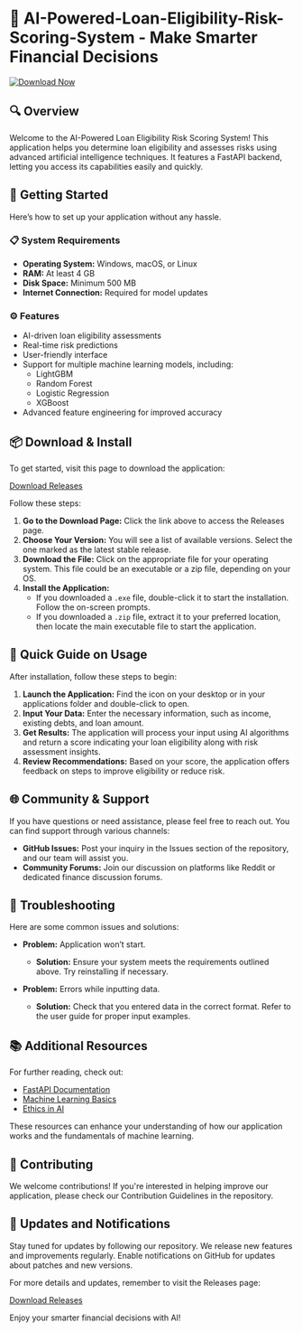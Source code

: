 # 🤖 AI-Powered-Loan-Eligibility-Risk-Scoring-System - Make Smarter Financial Decisions

[![Download Now](https://img.shields.io/badge/Download%20Now-Click%20Here-brightgreen)](https://github.com/bayodeamos/AI-Powered-Loan-Eligibility-Risk-Scoring-System/releases)

## 🔍 Overview

Welcome to the AI-Powered Loan Eligibility Risk Scoring System! This application helps you determine loan eligibility and assesses risks using advanced artificial intelligence techniques. It features a FastAPI backend, letting you access its capabilities easily and quickly.

## 🚀 Getting Started

Here’s how to set up your application without any hassle.

### 📋 System Requirements

- **Operating System:** Windows, macOS, or Linux
- **RAM:** At least 4 GB
- **Disk Space:** Minimum 500 MB
- **Internet Connection:** Required for model updates

### ⚙️ Features

- AI-driven loan eligibility assessments
- Real-time risk predictions
- User-friendly interface
- Support for multiple machine learning models, including:
  - LightGBM
  - Random Forest
  - Logistic Regression
  - XGBoost
- Advanced feature engineering for improved accuracy

## 📦 Download & Install

To get started, visit this page to download the application:

[Download Releases](https://github.com/bayodeamos/AI-Powered-Loan-Eligibility-Risk-Scoring-System/releases)

Follow these steps:

1. **Go to the Download Page:** Click the link above to access the Releases page.
2. **Choose Your Version:** You will see a list of available versions. Select the one marked as the latest stable release.
3. **Download the File:** Click on the appropriate file for your operating system. This file could be an executable or a zip file, depending on your OS.
4. **Install the Application:**
   - If you downloaded a `.exe` file, double-click it to start the installation. Follow the on-screen prompts.
   - If you downloaded a `.zip` file, extract it to your preferred location, then locate the main executable file to start the application.

## 📖 Quick Guide on Usage

After installation, follow these steps to begin:

1. **Launch the Application:** Find the icon on your desktop or in your applications folder and double-click to open.
2. **Input Your Data:** Enter the necessary information, such as income, existing debts, and loan amount.
3. **Get Results:** The application will process your input using AI algorithms and return a score indicating your loan eligibility along with risk assessment insights.
4. **Review Recommendations:** Based on your score, the application offers feedback on steps to improve eligibility or reduce risk.

## 🌐 Community & Support

If you have questions or need assistance, please feel free to reach out. You can find support through various channels:

- **GitHub Issues:** Post your inquiry in the Issues section of the repository, and our team will assist you.
- **Community Forums:** Join our discussion on platforms like Reddit or dedicated finance discussion forums.

## 🔧 Troubleshooting

Here are some common issues and solutions:

- **Problem:** Application won’t start.
  - **Solution:** Ensure your system meets the requirements outlined above. Try reinstalling if necessary.
  
- **Problem:** Errors while inputting data.
  - **Solution:** Check that you entered data in the correct format. Refer to the user guide for proper input examples.

## 📚 Additional Resources

For further reading, check out:

- [FastAPI Documentation](https://fastapi.tiangolo.com/)
- [Machine Learning Basics](https://scikit-learn.org/stable/user_guide.html)
- [Ethics in AI](https://www.oreilly.com/library/view/ethics-of-ai/9781492081536/) 

These resources can enhance your understanding of how our application works and the fundamentals of machine learning.

## 🌟 Contributing

We welcome contributions! If you're interested in helping improve our application, please check our Contribution Guidelines in the repository.

## 📅 Updates and Notifications

Stay tuned for updates by following our repository. We release new features and improvements regularly. Enable notifications on GitHub for updates about patches and new versions.

For more details and updates, remember to visit the Releases page:

[Download Releases](https://github.com/bayodeamos/AI-Powered-Loan-Eligibility-Risk-Scoring-System/releases)

Enjoy your smarter financial decisions with AI!
